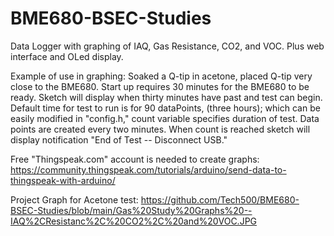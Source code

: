 # BME680-BSEC-Studies
Data Logger with graphing of IAQ, Gas Resistance, CO2, and VOC. Plus web interface and OLed display.

Example of use in graphing: Soaked a Q-tip in acetone, placed Q-tip very close to the BME680.  Start up requires 30 minutes for the BME680 to be ready.  Sketch will display when thirty minutes have past and test can begin. Default time for test to run is for 90 dataPoints, (three hours); which can be easily modified in "config.h," count variable specifies duration of test. Data points are created every two minutes. When count is reached sketch will display notification "End of Test -- Disconnect USB."

Free "Thingspeak.com" account is needed to create graphs: https://community.thingspeak.com/tutorials/arduino/send-data-to-thingspeak-with-arduino/

Project Graph for Acetone test:  https://github.com/Tech500/BME680-BSEC-Studies/blob/main/Gas%20Study%20Graphs%20--IAQ%2CResistanc%2C%20CO2%2C%20and%20VOC.JPG


